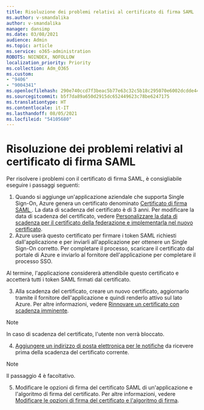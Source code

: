 ```yaml
---
title: Risoluzione dei problemi relativi al certificato di firma SAML
ms.author: v-smandalika
author: v-smandalika
manager: dansimp
ms.date: 03/08/2021
audience: Admin
ms.topic: article
ms.service: o365-administration
ROBOTS: NOINDEX, NOFOLLOW
localization_priority: Priority
ms.collection: Adm_O365
ms.custom:
- "9406"
- "9004341"
ms.openlocfilehash: 290e740ccd7f3beac5b77e63c32c5b18c295070e6002dcdde44ce4a93f4330f6
ms.sourcegitcommit: b5f7da89a650d2915dc652449623c78be6247175
ms.translationtype: HT
ms.contentlocale: it-IT
ms.lasthandoff: 08/05/2021
ms.locfileid: "54105680"
---
```

# <a name="troubleshoot-saml-signing-certificate-issues"></a>Risoluzione dei problemi relativi al certificato di firma SAML

Per risolvere i problemi con il certificato di firma SAML, è consigliabile eseguire i passaggi seguenti:

1. Quando si aggiunge un'applicazione aziendale che supporta Single Sign-On, Azure genera un certificato denominato [Certificato di firma SAML ](https://docs.microsoft.com/azure/active-directory/manage-apps/manage-certificates-for-federated-single-sign-on#auto-generated-certificate-for-gallery-and-non-gallery-applications). La data di scadenza del certificato è di 3 anni. Per modificare la data di scadenza del certificato, vedere [Personalizzare la data di scadenza per il certificato della federazione e implementarla nel nuovo certificato](https://docs.microsoft.com/azure/active-directory/manage-apps/manage-certificates-for-federated-single-sign-on#customize-the-expiration-date-for-your-federation-certificate-and-roll-it-over-to-a-new-certificate).
2. Azure userà questo certificato per firmare i token SAML richiesti dall'applicazione e per inviarli all'applicazione per ottenere un Single Sign-On corretto. Per completare il processo, scaricare il certificato dal portale di Azure e inviarlo al fornitore dell'applicazione per completare il processo SSO.

Al termine, l'applicazione considererà attendibile questo certificato e accetterà tutti i token SAML firmati dal certificato.

3. Alla scadenza del certificato, creare un nuovo certificato, aggiornarlo tramite il fornitore dell'applicazione e quindi renderlo attivo sul lato Azure. Per altre informazioni, vedere [Rinnovare un certificato con scadenza imminente](https://docs.microsoft.com/azure/active-directory/manage-apps/manage-certificates-for-federated-single-sign-on#renew-a-certificate-that-will-soon-expire).

> [!NOTE]
> In caso di scadenza del certificato, l'utente non verrà bloccato.

4. [Aggiungere un indirizzo di posta elettronica per le notifiche](https://docs.microsoft.com/azure/active-directory/manage-apps/manage-certificates-for-federated-single-sign-on#add-email-notification-addresses-for-certificate-expiration) da ricevere prima della scadenza del certificato corrente.

> [!NOTE]
> Il passaggio 4 è facoltativo.

5. Modificare le opzioni di firma del certificato SAML di un'applicazione e l'algoritmo di firma del certificato. Per altre informazioni, vedere [Modificare le opzioni di firma del certificato e l'algoritmo di firma](https://docs.microsoft.com/azure/active-directory/manage-apps/certificate-signing-options).

